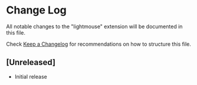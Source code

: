# Change Log

All notable changes to the "lightmouse" extension will be documented in this file.

Check [Keep a Changelog](http://keepachangelog.com/) for recommendations on how to structure this file.

## [Unreleased]

- Initial release
